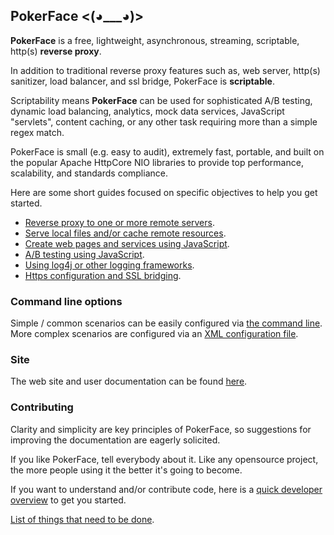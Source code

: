 ## PokerFace <(◕___◕)>

**PokerFace** is a free, lightweight, asynchronous, streaming, scriptable, http(s) **reverse proxy**.  

In addition to traditional reverse proxy features such as, web server, http(s) sanitizer, load balancer, and ssl bridge, PokerFace is **scriptable**.  

Scriptability means **PokerFace** can be used for sophisticated A/B testing, dynamic load balancing, analytics, mock data services, JavaScript "servlets", content caching, or any other task requiring more than a simple regex match.  

PokerFace is small (e.g. easy to audit), extremely fast, portable, and built on the popular Apache HttpCore NIO libraries to provide top performance, scalability, and standards compliance.

Here are some short guides focused on specific objectives to help you get started.

* [Reverse proxy to one or more remote servers](http://pcafstockf.github.io/PokerFace/reverseproxy.html).
* [Serve local files and/or cache remote resources](http://pcafstockf.github.io/PokerFace/fileserver.html).
* [Create web pages and services using JavaScript](http://pcafstockf.github.io/PokerFace/servletscripting.html).
* [A/B testing using JavaScript](http://pcafstockf.github.io/PokerFace/abscripting.html).
* [Using log4j or other logging frameworks](http://pcafstockf.github.io/PokerFace/loggingconfig.html).
* [Https configuration and SSL bridging](http://pcafstockf.github.io/PokerFace/httpsconfig.html).

### Command line options
Simple / common scenarios can be easily configured via [the command line](http://pcafstockf.github.io/PokerFace/cmdlineopts.html).  
More complex scenarios are configured via an [XML configuration file](http://pcafstockf.github.io/PokerFace/configfile.html).  

### Site
The web site and user documentation can be found [here](http://pcafstockf.github.io/PokerFace/index.html).

### Contributing
Clarity and simplicity are key principles of PokerFace, so suggestions for improving the documentation are eagerly solicited.

If you like PokerFace, tell everybody about it.  Like any opensource project, the more people using it the better it's going to become.  

If you want to understand and/or contribute code, here is a [quick developer overview](http://pcafstockf.github.io/PokerFace/overview-dev.html) to get you started.

[List of things that need to be done](./ToDo.md).
